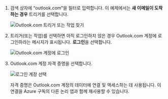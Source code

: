 1. 검색 상자에 “outlook.com”을 필터로 입력합니다. 이 예제에서는 **새 이메일이 도착하는 경우** 트리거를 선택합니다.

   ![Outlook.com 트리거 또는 작업 찾기](./media/connectors-create-api-outlook/select-outlook.png)

1. 트리거(또는 작업)를 선택하면 아직 로그인하지 않은 경우 Outlook.com 계정에 로그인하라는 메시지가 표시됩니다. **로그인**을 선택합니다.

   ![Outlook.com 계정에 로그인](./media/connectors-create-api-outlook/sign-in-outlook.png)  

3. Outlook.com 계정 자격 증명을 선택합니다.

   ![로그인 계정 선택](./media/connectors-create-api-outlook/outlook-sign-in.png)  

   자격 증명은 Outlook.com 계정의 데이터에 연결 및 액세스하는 데 사용됩니다.
   이 연결을 Azure 구독의 다른 논리 앱과 함께 재사용할 수 있습니다. 
